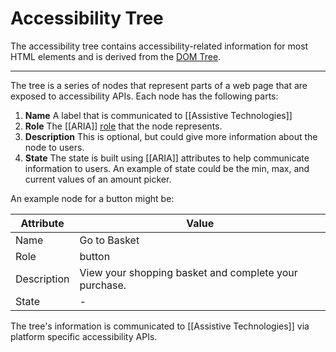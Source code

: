 # Accessibility Tree

The accessibility tree contains accessibility-related information for most HTML elements and is derived from the [DOM Tree](https://developer.mozilla.org/en-US/docs/Web/API/Document_Object_Model).

---

The tree is a series of nodes that represent parts of a web page that are exposed to accessibility APIs. Each node has the following parts:

1. **Name**
   A label that is communicated to [[Assistive Technologies]]
2. **Role**
   The [[ARIA]] [role](https://developer.mozilla.org/en-US/docs/Web/Accessibility/ARIA/Roles) that the node represents.
3. **Description**
   This is optional, but could give more information about the node to users.
4. **State**
   The state is built using [[ARIA]] attributes to help communicate information to users. An example of state could be the min, max, and current values of an amount picker.

An example node for a button might be:

| Attribute   | Value                                                 |
| ----------- | ----------------------------------------------------- |
| Name        | Go to Basket                                          |
| Role        | button                                                |
| Description | View your shopping basket and complete your purchase. |
| State       | -                                                     |

The tree's information is communicated to [[Assistive Technologies]] via platform specific accessibility APIs.